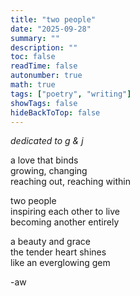 ```yaml
---
title: "two people"
date: "2025-09-28"
summary: ""
description: ""
toc: false
readTime: false
autonumber: true
math: true
tags: ["poetry", "writing"]
showTags: false
hideBackToTop: false
---
```

*dedicated to g & j*

a love that binds  
growing, changing  
reaching out, reaching within  

two people  
inspiring each other to live  
becoming another entirely  

a beauty and grace  
the tender heart shines  
like an everglowing gem


-aw